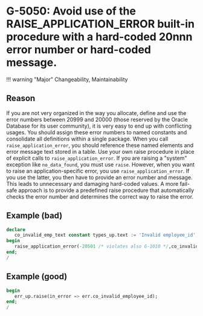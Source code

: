 # G-5050: Avoid use of the RAISE_APPLICATION_ERROR built-in procedure with a hard-coded 20nnn error number or hard-coded message. 

!!! warning "Major"
    Changeability, Maintainability

## Reason

If you are not very organized in the way you allocate, define and use the error numbers between  20999 and  20000 (those reserved by the Oracle Database for its user community), it is very easy to end up with conflicting usages. You should assign these error numbers to named constants and consolidate all definitions within a single package. When you call `raise_application_error`, you should reference these named elements and error message text stored in a table. Use your own raise procedure in place of explicit calls to `raise_application_error`. If you are raising a "system" exception like `no_data_found`, you must use `raise`. However, when you want to raise an application-specific error, you use `raise_application_error`. If you use the latter, you then have to provide an error number and message. This leads to unnecessary and damaging hard-coded values. A more fail-safe approach is to provide a predefined raise procedure that automatically checks the error number and determines the correct way to raise the error. 

## Example (bad)

``` sql
declare
   co_invalid_emp_text constant types_up.text := 'Invalid employee_id';
begin
   raise_application_error(-20501 /* violates also G-1010 */,co_invalid_emp_text);
end;
/
```

## Example (good)

``` sql
begin
   err_up.raise(in_error => err.co_invalid_employee_id);
end;
/
```